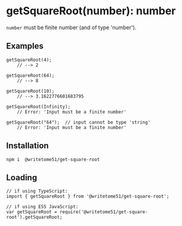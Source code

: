 # getSquareRoot(number): number

`number` must be finite number (and of type 'number').

## Examples
```
getSquareRoot(4);
    // --> 2

getSquareRoot(64);
    // --> 8

getSquareRoot(10);
    // --> 3.1622776601683795

getSquareRoot(Infinity);
    // Error: 'Input must be a finite number'

getSquareRoot("64");  // input cannot be type 'string'
    // Error: 'Input must be a finite number'
```

## Installation
`npm i  @writetome51/get-square-root`

## Loading
```
// if using TypeScript:
import { getSquareRoot } from '@writetome51/get-square-root';

// if using ES5 JavaScript:
var getSquareRoot = require('@writetome51/get-square-root').getSquareRoot;
```

